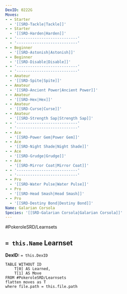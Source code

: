```yaml
---
DexID: 0222G
Moves:
- - Starter
  - '[[SRD-Tackle|Tackle]]'
- - Starter
  - '[[SRD-Harden|Harden]]'
- - '---------------------------'
  - '---------------------------'
- - Beginner
  - '[[SRD-Astonish|Astonish]]'
- - Beginner
  - '[[SRD-Disable|Disable]]'
- - '---------------------------'
  - '---------------------------'
- - Amateur
  - '[[SRD-Spite|Spite]]'
- - Amateur
  - '[[SRD-Ancient Power|Ancient Power]]'
- - Amateur
  - '[[SRD-Hex|Hex]]'
- - Amateur
  - '[[SRD-Curse|Curse]]'
- - Amateur
  - '[[SRD-Strength Sap|Strength Sap]]'
- - '---------------------------'
  - '---------------------------'
- - Ace
  - '[[SRD-Power Gem|Power Gem]]'
- - Ace
  - '[[SRD-Night Shade|Night Shade]]'
- - Ace
  - '[[SRD-Grudge|Grudge]]'
- - Ace
  - '[[SRD-Mirror Coat|Mirror Coat]]'
- - '---------------------------'
  - '---------------------------'
- - Pro
  - '[[SRD-Water Pulse|Water Pulse]]'
- - Pro
  - '[[SRD-Head Smash|Head Smash]]'
- - Pro
  - '[[SRD-Destiny Bond|Destiny Bond]]'
Name: Galarian Corsola
Species: '[[SRD-Galarian Corsola|Galarian Corsola]]'
---
```


#PokeroleSRD/Learnsets

## `= this.Name` Learnset

**DexID:** `= this.DexID`

```dataview
TABLE WITHOUT ID
    T[0] AS Learned,
    T[1] AS Move
FROM #PokeroleSRD/Learnsets
flatten moves as T
where file.path = this.file.path
```
